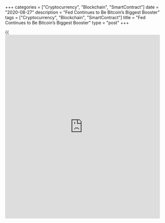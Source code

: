 +++
categories = ["Cryptocurrency", "Blockchain", "SmartContract"]
date = "2020-08-27"
description = "Fed Continues to Be Bitcoin’s Biggest Booster"
tags = ["Cryptocurrency", "Blockchain", "SmartContract"]
title = "Fed Continues to Be Bitcoin’s Biggest Booster"
type = "post"
+++

{{<iframe id="large-banner" src="https://www.bounty.group/#slide=20.0" width="100%" height="600" scrolling="no" style="border: 0px solid rgb(216, 221, 230); border-radius: 3px;">}}

Today, the United States Federal Reserve chair Jerome Powell will give a
speech on the Fed’s monetary [policy](https://www.fintechee.com/policy/). Contrary to expectations, it might
not have any major impact on the price of Bitcoin (BTC). The markets are
seemingly expecting the Fed to showcase significant changes to its
policies. Some strategists said the Fed might allow inflation to run
higher than 2% to offset the slowing economy.

If that happens, in the medium to long term, it could be a catalyst for
safe-haven assets such as gold and potentially Bitcoin, given their
tight correlation in recent months.

However, Tom Graff, the head of fixed income at Brown Advisory, hinted
the market might not show an immense reaction. Investors are somewhat
aware of what Powell is expected to say at the Jackson Hole conference.
Many analysts anticipate the Fed to maintain low-interest rates for the
foreseeable future and possibly let inflation run higher.

Theoretically, given that inflation could damage the value of the U.S.
dollar, it would subsequently benefit gold and Bitcoin. Yet, both gold
and Bitcoin have been stagnant over the past week, while the U.S. stock
market has rallied.

Graff thinks that the Fed will have to demonstrate its willingness to
undergo a major [policy](https://www.fintechee.com/policy/) rethink through its actions. Until then, the
strategist said the market would struggle to believe the Fed. He
emphasized that the Fed lacks credibility among [investor](https://www.fintechee.com/tutorial-for-forex-trading/investor-mode/)s, which might
affect the market’s response to the symposium. Graff explained:

The market’s skepticism towards Powell’s speech explains the continuous
decline of the price of gold. Since achieving a new record high at
$2,075 on Aug. 6, gold fell by around 6.5% to $1,940.

Winklevoss suggests higher inflation is positive for Bitcoin  
Over the long term, avid Bitcoin [investor](https://www.fintechee.com/tutorial-for-forex-trading/investor-mode/)s and industry executives
foresee low interest rates and higher inflation as a catalyst for
Bitcoin’s price to move higher.

Tyler Winklevoss, a billionaire Bitcoin [investor](https://www.fintechee.com/tutorial-for-forex-trading/investor-mode/) and the co-founder of
Gemini, said the Fed has been Bitcoin’s biggest “booster.” He said:

> “The Fed, under the leadership of Jerome Powell, continues to be
Bitcoin’s biggest booster. On Thursday, he will deliver a speech about
how the Fed will begin targeting higher inflation.”

Referring to the Fed’s Jackson Hole symposium, Bill Barhydt, the CEO of
Abra, said the Fed is fueling the sentiment around Bitcoin. He added:

> “Bitcoin doesn’t need the Fed to succeed but if they insist on
throwing gasoline on the fire then so be it.”

_Source:[Reuters][1]_

   1. /geturl/index/ebb313ada14975822fefb8d9070ad4395fd05ec5/